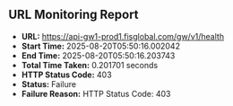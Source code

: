 ## URL Monitoring Report

- **URL:** https://api-gw1-prod1.fisglobal.com/gw/v1/health
- **Start Time:** 2025-08-20T05:50:16.002042
- **End Time:** 2025-08-20T05:50:16.203743
- **Total Time Taken:** 0.201701 seconds
- **HTTP Status Code:** 403
- **Status:** Failure
- **Failure Reason:** HTTP Status Code: 403
